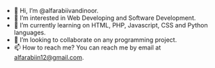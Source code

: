 - 👋 Hi, I’m @alfarabiivandinoor.
- 👀 I’m interested in Web Developing and Software Development.
- 🌱 I’m currently learning on HTML, PHP, Javascript, CSS and Python languages.
- 💞️ I’m looking to collaborate on any programming project.
- 📫 How to reach me? You can reach me by email at alfarabiin12@gmail.com.

<!---
alfarabiivandinoor/alfarabiivandinoor is a ✨ special ✨ repository because its `README.md` (this file) appears on your GitHub profile.
You can click the Preview link to take a look at your changes.
--->
